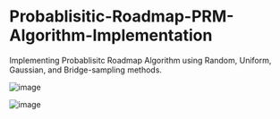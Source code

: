 # Probablisitic-Roadmap-PRM-Algorithm-Implementation
Implementing Probablisitc Roadmap Algorithm using Random, Uniform, Gaussian, and Bridge-sampling methods.


![image](https://user-images.githubusercontent.com/98101801/222930909-224596bd-73a7-478f-9576-99e9bfcbe744.png)

![image](https://user-images.githubusercontent.com/98101801/222930918-5b1d67e3-abe1-4587-a127-f85e52a2ef1e.png)

